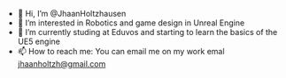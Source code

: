 - 👋 Hi, I’m @JhaanHoltzhausen
- 👀 I’m interested in Robotics and game design in Unreal Engine
- 🌱 I’m currently studing at Eduvos and starting to learn the basics of the UE5 engine
- 📫 How to reach me: You can email me on my work emal jhaanholtzh@gmail.com

<!---
JhaanHoltzhausen/JhaanHoltzhausen is a ✨ special ✨ repository because its `README.md` (this file) appears on your GitHub profile.
You can click the Preview link to take a look at your changes.
--->
